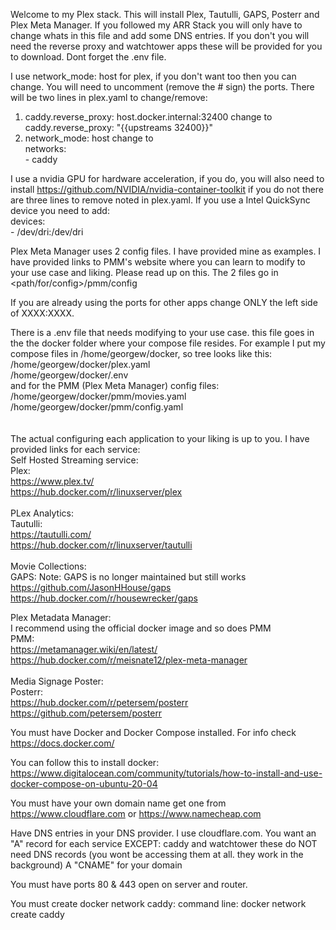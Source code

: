 Welcome to my Plex stack. This will install Plex, Tautulli, GAPS, Posterr and Plex Meta Manager. If you followed my ARR Stack 
you will only have to change whats in this file and add some DNS entries. If you don't you will need the reverse proxy and 
watchtower apps these will be provided for you to download. Dont forget the .env file.

I use network_mode: host for plex, if you don't want too then you can change.
You will need to uncomment (remove the # sign) the ports.
There will be two lines in plex.yaml to change/remove: <br>
1. caddy.reverse_proxy: host.docker.internal:32400 change to caddy.reverse_proxy: "{{upstreams 32400}}"
2. network_mode: host change to <br>
      networks: <br>
        - caddy <br>

I use a nvidia GPU for hardware acceleration, if you do, you will also need to install https://github.com/NVIDIA/nvidia-container-toolkit
if you do not there are three lines to remove noted in plex.yaml.
If you use a Intel QuickSync device you need to add: <br>
      devices: <br>
        - /dev/dri:/dev/dri <br>

Plex Meta Manager uses 2 config files. I have provided mine as examples. I have provided links to PMM's website where you can
learn to modify to your use case and liking. Please read up on this. The 2 files go in <path/for/config>/pmm/config

If you are already using the ports for other apps change ONLY the left side of XXXX:XXXX.

There is a .env file that needs modifying to your use case. this file goes in the the docker folder where your compose file resides. For example I put my compose files in /home/georgew/docker, so tree looks like this: <br>
    /home/georgew/docker/plex.yaml <br>
    /home/georgew/docker/.env <br>
and for the PMM (Plex Meta Manager) config files: <br>
    /home/georgew/docker/pmm/movies.yaml <br>
    /home/georgew/docker/pmm/config.yaml <br>
<br>    
The actual configuring each application to your liking is up to you. I have provided links for each service:
<br>
Self Hosted Streaming service: <br>
  Plex: <br>
    https://www.plex.tv/ <br>
    https://hub.docker.com/r/linuxserver/plex <br>
<br>
PLex Analytics: <br>
  Tautulli: <br>
    https://tautulli.com/ <br>
    https://hub.docker.com/r/linuxserver/tautulli <br>
<br>
Movie Collections: <br>
  GAPS:
    Note: GAPS is no longer maintained but still works <br>
    https://github.com/JasonHHouse/gaps <br>
    https://hub.docker.com/r/housewrecker/gaps <br>

Plex Metadata Manager: <br>
  I recommend using the official docker image and so does PMM <br>
    PMM: <br>
      https://metamanager.wiki/en/latest/ <br>
      https://hub.docker.com/r/meisnate12/plex-meta-manager <br>
<br>
Media Signage Poster: <br>
  Posterr: <br>
    https://hub.docker.com/r/petersem/posterr <br>
    https://github.com/petersem/posterr <br>

You must have Docker and Docker Compose installed. For info check https://docs.docker.com/

You can follow this to install docker:
https://www.digitalocean.com/community/tutorials/how-to-install-and-use-docker-compose-on-ubuntu-20-04

You must have your own domain name get one from
https://www.cloudflare.com or
https://www.namecheap.com

Have DNS entries in your DNS provider. I use cloudflare.com. You want an "A" record for each service EXCEPT: caddy and watchtower 
these do NOT need DNS records (you wont be accessing them at all. they work in the background) A "CNAME" for your domain

You must have ports 80 & 443 open on server and router.

You must create docker network caddy: command line: docker network create caddy
